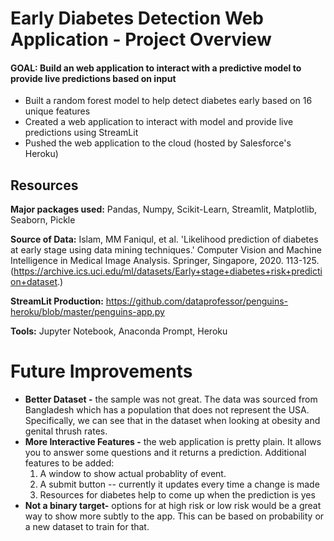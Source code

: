 # Early Diabetes Detection Web Application - Project Overview

#### **GOAL:** Build an web application to interact with a predictive model to provide live predictions based on input

  * Built a random forest model to help detect diabetes early based on 16 unique features
  * Created a web application to interact with model and provide live predictions using StreamLit
  * Pushed the web application to the cloud (hosted by Salesforce's Heroku)

## Resources

**Major packages used:** Pandas, Numpy, Scikit-Learn, Streamlit, Matplotlib, Seaborn, Pickle

**Source of Data:** Islam, MM Faniqul, et al. 'Likelihood prediction of diabetes at early stage using data mining techniques.' Computer Vision and Machine Intelligence in Medical Image Analysis. Springer, Singapore, 2020. 113-125. (https://archive.ics.uci.edu/ml/datasets/Early+stage+diabetes+risk+prediction+dataset.)

**StreamLit Production:** https://github.com/dataprofessor/penguins-heroku/blob/master/penguins-app.py

**Tools:** Jupyter Notebook, Anaconda Prompt, Heroku

# Future Improvements
 * **Better Dataset -** the sample was not great. The data was sourced from Bangladesh which has a population that does not represent the USA. Specifically, we can see that in the dataset when looking at obesity and genital thrush rates. 
 * **More Interactive Features -** the web application is pretty plain. It allows you to answer some questions and it returns a prediction. Additional features to be added:
    1. A window to show actual probablity of event.
    2. A submit button -- currently it updates every time a change is made
    3. Resources for diabetes help to come up when the prediction is yes
 * **Not a binary target-** options for at high risk or low risk would be a great way to show more subtly to the app. This can be based on probability or a new dataset to train for that. 
